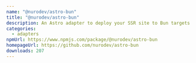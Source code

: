 ```yaml
---
name: "@nurodev/astro-bun"
title: "@nurodev/astro-bun"
description: An Astro adapter to deploy your SSR site to Bun targets
categories:
  - adapters
npmUrl: https://www.npmjs.com/package/@nurodev/astro-bun
homepageUrl: https://github.com/nurodev/astro-bun
downloads: 207
---
```

